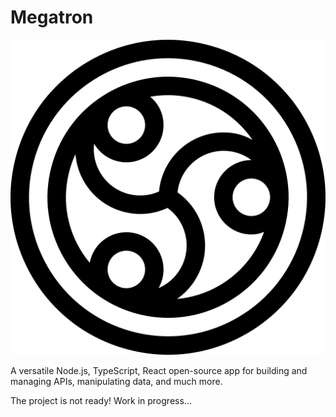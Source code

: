 # Megatron

![megatron](./media/triskele555.png)

A versatile Node.js, TypeScript, React open-source app for building and managing APIs, manipulating data, and much more.

The project is not ready! Work in progress...